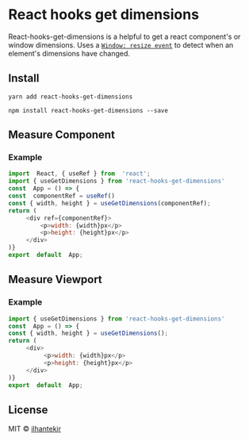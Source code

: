 # React hooks get dimensions

React-hooks-get-dimensions is a helpful to get a react component's or window dimensions.
Uses a [`Window: resize event`](https://developer.mozilla.org/en-US/docs/Web/API/Window/resize_event) to detect when an element's dimensions have changed.


## Install

`yarn add react-hooks-get-dimensions`

`npm install react-hooks-get-dimensions --save`

## Measure Component

### Example

```javascript
import  React, { useRef } from  'react';
import { useGetDimensions } from 'react-hooks-get-dimensions'
const  App = () => {
const  componentRef = useRef()
const { width, height } = useGetDimensions(componentRef);
return (
     <div ref={componentRef}>
         <p>width: {width}px</p>
         <p>height: {height}px</p>
     </div>
)}
export  default  App;
```


## Measure Viewport

### Example

```javascript
import { useGetDimensions } from 'react-hooks-get-dimensions'
const  App = () => {
const { width, height } = useGetDimensions();
return (
     <div>
          <p>width: {width}px</p>
          <p>height: {height}px</p>
     </div>
)}
export  default  App;
```


## License

MIT © [ilhantekir](https://github.com/ilhantekir)
